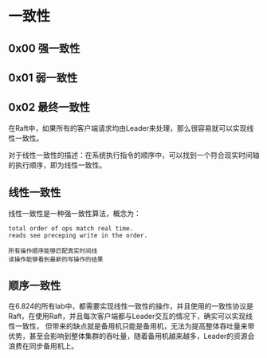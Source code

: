 # 一致性

## 0x00 强一致性



## 0x01 弱一致性

## 0x02 最终一致性

在Raft中，如果所有的客户端请求均由Leader来处理，那么很容易就可以实现线性一致性。

对于线性一致性的描述：在系统执行指令的顺序中，可以找到一个符合现实时间轴的执行顺序，即为线性一致性。


## 线性一致性

线性一致性是一种强一致性算法，概念为：

```
total order of ops match real time.
reads see preceping write in the order.
```

```
所有操作顺序能够匹配真实时间线
读操作能够看到最新的写操作的结果
```


## 顺序一致性
在6.824的所有lab中，都需要实现线性一致性的操作，并且使用的一致性协议是Raft，在使用Raft，并且每次客户端都与Leader交互的情况下，确实可以实现线性一致性， 但带来的缺点就是备用机只能是备用机，无法为提高整体吞吐量来带优势，甚至会影响到整体集群的吞吐量，随着备用机越来越多，Leader的资源会浪费在同步备用机上。